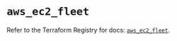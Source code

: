 # `aws_ec2_fleet`

Refer to the Terraform Registry for docs: [`aws_ec2_fleet`](https://registry.terraform.io/providers/hashicorp/aws/6.12.0/docs/resources/ec2_fleet).
